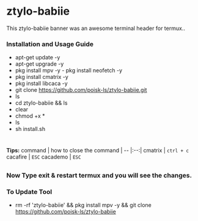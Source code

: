 # ztylo-babiie
This ztylo-babiie banner was an awesome terminal  header for termux..


### Installation and Usage Guide
- apt-get update -y
- apt-get upgrade -y
- pkg install mpv -y                                                                                 - pkg install neofetch -y
- pkg install cmatrix -y
- pkg install libcaca -y
- git clone https://github.com/poisk-ls/ztylo-babiie.git
- ls
- cd ztylo-babiie && ls
- clear
- chmod +x *
- ls
- sh install.sh
#
**Tips:**
command | how to close the command |
-- |:--:|
cmatrix | ``ctrl + c``
cacafire | ``ESC``
cacademo | ``ESC``

##
### Now Type exit & restart termux and you will see the changes.

### To Update Tool
- rm -rf 'ztylo-babiie' && pkg install mpv -y && git clone https://github.com/poisk-ls/ztylo-babiie
